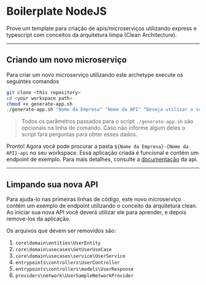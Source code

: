 # Boilerplate NodeJS

Prove um template para criação de apis/microserviços utilizando express e typescript com conceitos da arquitetura limpa (Clean Architecture).

---

## Criando um novo microserviço

Para criar um novo microserviço utilizando este archetype execute os seguintes comandos

```bash
git clone <this repository>
cd <your workspace path>
chmod +x generate-app.sh
./generate-app.sh "Nome da Empresa" "Nome da API" "Deseja utilizar o sonarqube? (true/false)"
```
> Todos os parâmetros passados para o script `./generate-app.sh` são opcionais na linha de comando. Caso não informe algum deles o script fará perguntas para obter esses dados.

Pronto! Agora você pode procurar a pasta `${Nome da Empresa}-{Nome da API}-api` no seu workspace.
Essa aplicação criada é funcional e contém um endpoint de exemplo. Para mais detalhes, consulte a [documentação](template/$%7Bcompanyname%7D-$%7Bappname%7D-api/README.md) da api.

---

## Limpando sua nova API

Para ajuda-lo nas primeiras linhas de código, este novo microserviço contém um exemplo de endpoint utilizando o conceito da arquitetura clean. 
Ao iniciar sua nova API você deverá utilizar ele para aprender, e depois remove-los da aplicação. 

Os arquivos que devem ser removidos são:

1. `core\domain\entities\UserEntity`
2. `core\domain\usecases\GetUserUseCase`
3. `core\domain\usecases\service\UserService`
4. `entrypoints\controllers\UserController`
5. `entrypoints\controllers\models\UserResponse`
6. `providers\network\UserSampleNetworkProvider`

